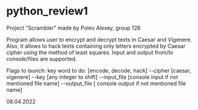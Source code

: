# python_review1

Project "Scrambler" made by Polev Alexey, group 126

Program allows user to encrypt and decrypt texts in Caesar and Vigenere. 
Also, it allows to hack texts containing only letters encrypted by Caesar cipher using the method of least squares.
Input and output from/to console/files are supported.

Flags to launch:
key word to do: [encode, decode, hack]
--cipher [caesar, vigenere]
--key [any integer to shift]
--input_file [console input if not mentioned file name]
--output_file [ console output if not mentioned file name]

08.04.2022
